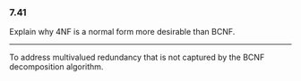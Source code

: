 ### 7.41

Explain why 4NF is a normal form more desirable than BCNF.

---

To address multivalued redundancy that is not captured by the BCNF decomposition algorithm.